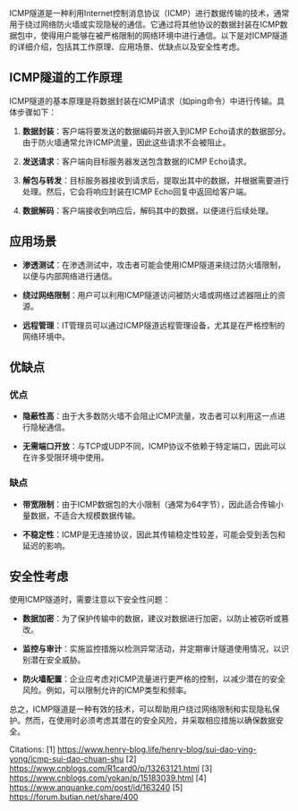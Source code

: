 ICMP隧道是一种利用Internet控制消息协议（ICMP）进行数据传输的技术，通常用于绕过网络防火墙或实现隐秘的通信。它通过将其他协议的数据封装在ICMP数据包中，使得用户能够在被严格限制的网络环境中进行通信。以下是对ICMP隧道的详细介绍，包括其工作原理、应用场景、优缺点以及安全性考虑。

## ICMP隧道的工作原理

ICMP隧道的基本原理是将数据封装在ICMP请求（如ping命令）中进行传输。具体步骤如下：

1. **数据封装**：客户端将要发送的数据编码并嵌入到ICMP Echo请求的数据部分。由于防火墙通常允许ICMP流量，因此这些请求不会被阻止。

2. **发送请求**：客户端向目标服务器发送包含数据的ICMP Echo请求。

3. **解包与转发**：目标服务器接收到请求后，提取出其中的数据，并根据需要进行处理。然后，它会将响应封装在ICMP Echo回复中返回给客户端。

4. **数据解码**：客户端接收到响应后，解码其中的数据，以便进行后续处理。

## 应用场景

- **渗透测试**：在渗透测试中，攻击者可能会使用ICMP隧道来绕过防火墙限制，以便与内部网络进行通信。

- **绕过网络限制**：用户可以利用ICMP隧道访问被防火墙或网络过滤器阻止的资源。

- **远程管理**：IT管理员可以通过ICMP隧道远程管理设备，尤其是在严格控制的网络环境中。

## 优缺点

### 优点

- **隐蔽性高**：由于大多数防火墙不会阻止ICMP流量，攻击者可以利用这一点进行隐秘通信。

- **无需端口开放**：与TCP或UDP不同，ICMP协议不依赖于特定端口，因此可以在许多受限环境中使用。

### 缺点

- **带宽限制**：由于ICMP数据包的大小限制（通常为64字节），因此适合传输小量数据，不适合大规模数据传输。

- **不稳定性**：ICMP是无连接协议，因此其传输稳定性较差，可能会受到丢包和延迟的影响。

## 安全性考虑

使用ICMP隧道时，需要注意以下安全性问题：

- **数据加密**：为了保护传输中的数据，建议对数据进行加密，以防止被窃听或篡改。

- **监控与审计**：实施监控措施以检测异常活动，并定期审计隧道使用情况，以识别潜在安全威胁。

- **防火墙配置**：企业应考虑对ICMP流量进行更严格的控制，以减少潜在的安全风险。例如，可以限制允许的ICMP类型和频率。

总之，ICMP隧道是一种有效的技术，可以帮助用户绕过网络限制和实现隐私保护。然而，在使用时必须考虑其潜在的安全风险，并采取相应措施以确保数据安全。

Citations:
[1] https://www.henry-blog.life/henry-blog/sui-dao-ying-yong/icmp-sui-dao-chuan-shu
[2] https://www.cnblogs.com/R1card0/p/13263121.html
[3] https://www.cnblogs.com/yokan/p/15183039.html
[4] https://www.anquanke.com/post/id/163240
[5] https://forum.butian.net/share/400